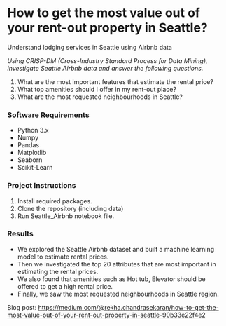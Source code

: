 # How to get the most value out of your rent-out property in Seattle?

Understand lodging services in Seattle using Airbnb data

*Using CRISP-DM (Cross-Industry Standard Process for Data Mining), investigate Seattle Airbnb data and answer the following questions.*

1. What are the most important features that estimate the rental price?
2. What top amenities should I offer in my rent-out place?
3. What are the most requested neighbourhoods in Seattle?

### Software Requirements
* Python 3.x
* Numpy
* Pandas
* Matplotlib
* Seaborn
* Scikit-Learn

### Project Instructions

1. Install required packages.
2. Clone the repository (including data)
3. Run Seattle_Airbnb notebook file.

### Results
* We explored the Seattle Airbnb dataset and built a machine learning model to estimate rental prices.
* Then we investigated the top 20 attributes that are most important in estimating the rental prices.
* We also found that amenities such as Hot tub, Elevator should be offered to get a high rental price.
* Finally, we saw the most requested neighbourhoods in Seattle region.

Blog post:
https://medium.com/@rekha.chandrasekaran/how-to-get-the-most-value-out-of-your-rent-out-property-in-seattle-90b33e22f4e2
